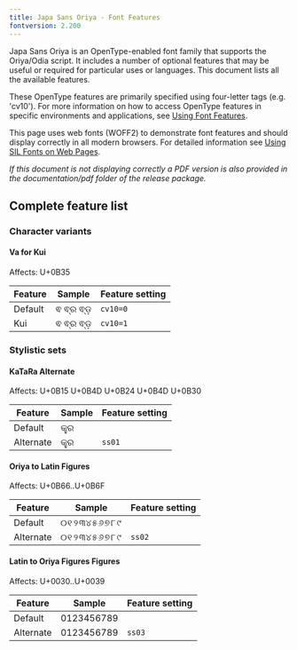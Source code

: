 ```yaml
---
title: Japa Sans Oriya - Font Features
fontversion: 2.200
---
```


Japa Sans Oriya is an OpenType-enabled font family that supports the Oriya/Odia script. It includes a number of optional features that may be useful or required for particular uses or languages. This document lists all the available features.

These OpenType features are primarily specified using four-letter tags (e.g. 'cv10'). For more information on how to access OpenType features in specific environments and applications, see [Using Font Features](http://software.sil.org/fonts/features).

This page uses web fonts (WOFF2) to demonstrate font features and should display correctly in all modern browsers. For detailed information see [Using SIL Fonts on Web Pages](http://software.sil.org/fonts/webfonts).

*If this document is not displaying correctly a PDF version is also provided in the documentation/pdf folder of the release package.*

## Complete feature list

### Character variants

#### Va for Kui
<span class='affects'>Affects: U+0B35</span>

Feature | Sample                      | Feature setting
------- | --------------------------- | -------
Default | <span class='japa-R normal'>&#x0b35; &#x0b35;&#x0b4d;&#x0b30; &#x0b35;&#x0b4d;&#x0b5c;</span>| `cv10=0`
Kui     | <span class='japa-R normal' style='font-feature-settings: "cv10" 1'>&#x0b35; &#x0b35;&#x0b4d;&#x0b30; &#x0b35;&#x0b4d;&#x0b5c;</span>| `cv10=1`

### Stylistic sets

#### KaTaRa Alternate
<span class='affects'>Affects: U+0B15 U+0B4D U+0B24 U+0B4D U+0B30</span>

Feature | Sample                      | Feature setting
------- | --------------------------- | -------
Default   | <span class='japa-R normal'>&#x0b15;&#x0b4d;&#x0b24;&#x0b4d;&#x0b30;</span>| 
Alternate | <span class='japa-R normal' style='font-feature-settings: "ss01" 1'>&#x0b15;&#x0b4d;&#x0b24;&#x0b4d;&#x0b30;</span>| `ss01`

#### Oriya to Latin Figures
<span class='affects'>Affects: U+0B66..U+0B6F</span>

Feature | Sample                      | Feature setting
------- | --------------------------- | -------
Default   | <span class='japa-R normal'>&#x0B66;&#x0B67;&#x0B68;&#x0B69;&#x0B6A;&#x0B6B;&#x0B6C;&#x0B6D;&#x0B6E;&#x0B6F;</span>| 
Alternate | <span class='japa-R normal' style='font-feature-settings: "ss02" 1'>&#x0B66;&#x0B67;&#x0B68;&#x0B69;&#x0B6A;&#x0B6B;&#x0B6C;&#x0B6D;&#x0B6E;&#x0B6F;</span>| `ss02`

#### Latin to Oriya Figures Figures
<span class='affects'>Affects: U+0030..U+0039</span>

Feature | Sample                      | Feature setting
------- | --------------------------- | -------
Default   | <span class='japa-R normal'>0123456789</span>| 
Alternate | <span class='japa-R normal' style='font-feature-settings: "ss03" 1'>0123456789</span>| `ss03`


<!-- PRODUCT SITE ONLY
[font id='japa' face='JapaSansOriya-Regular' bold='JapaSansOriya-Bold' size='150%']
-->
